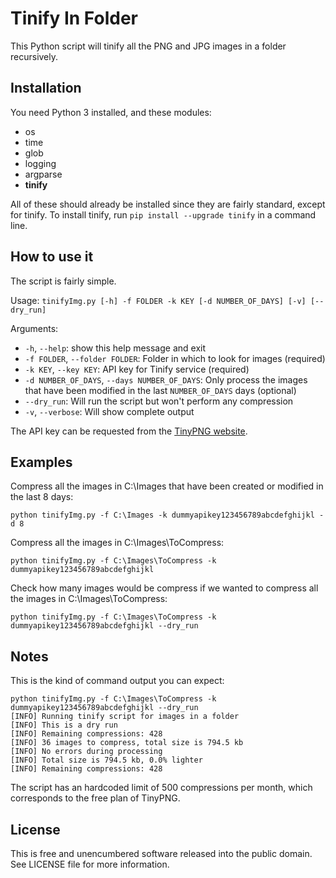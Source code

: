# Tinify In Folder
This Python script will tinify all the PNG and JPG images in a folder recursively.

## Installation

You need Python 3 installed, and these modules:

* os
* time
* glob
* logging
* argparse
* **tinify**

All of these should already be installed since they are fairly standard, except for tinify. To install tinify, run `pip install --upgrade tinify` in a command line.

## How to use it

The script is fairly simple.

Usage: `tinifyImg.py [-h] -f FOLDER -k KEY [-d NUMBER_OF_DAYS] [-v] [--dry_run]`    

Arguments:                        

* `-h`, `--help`: show this help message and exit       
* `-f FOLDER`, `--folder FOLDER`: Folder in which to look for images (required)
* `-k KEY`, `--key KEY`: API key for Tinify service (required)
* `-d NUMBER_OF_DAYS`, `--days NUMBER_OF_DAYS`: Only process the images that have been modified in the last `NUMBER_OF_DAYS` days (optional)
* `--dry_run`: Will run the script but won't perform any compression
* `-v`, `--verbose`: Will show complete output

The API key can be requested from the [TinyPNG website](https://tinypng.com/developers).

## Examples

Compress all the images in C:\Images that have been created or modified in the last 8 days:

`python tinifyImg.py -f C:\Images -k dummyapikey123456789abcdefghijkl -d 8`

Compress all the images in C:\Images\ToCompress:

`python tinifyImg.py -f C:\Images\ToCompress -k dummyapikey123456789abcdefghijkl`

Check how many images would be compress if we wanted to compress all the images in C:\Images\ToCompress:

`python tinifyImg.py -f C:\Images\ToCompress -k dummyapikey123456789abcdefghijkl --dry_run`

## Notes

This is the kind of command output you can expect:

```
python tinifyImg.py -f C:\Images\ToCompress -k dummyapikey123456789abcdefghijkl --dry_run
[INFO] Running tinify script for images in a folder
[INFO] This is a dry run
[INFO] Remaining compressions: 428
[INFO] 36 images to compress, total size is 794.5 kb
[INFO] No errors during processing
[INFO] Total size is 794.5 kb, 0.0% lighter
[INFO] Remaining compressions: 428
```

The script has an hardcoded limit of 500 compressions per month, which corresponds to the free plan of TinyPNG.

## License

This is free and unencumbered software released into the public domain. See LICENSE file for more information.
